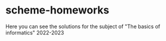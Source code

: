 # scheme-homeworks
Here you can see the solutions for the subject of "The basics of informatics" 2022-2023
